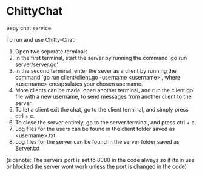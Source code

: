 # ChittyChat

eepy chat service.

To run and use Chitty-Chat:

1. Open two seperate terminals
2. In the first terminal, start the server by running the command 'go run server/server.go'
3. In the second terminal, enter the sever as a client by running the command 'go run client/client.go -username \<username\>', where \<username\> encapsulates your chosen username.
4. More clients can be made. open another terminal, and run the client.go file with a new username, to send messages from another client to the server.
5. To let a client exit the chat, go to the client terminal, and simply press ctrl + c.
6. To close the server entirely, go to the server terminal, and press ctrl + c.
7. Log files for the users can be found in the client folder saved as \<username\>.txt
8. Log files for the server can be found in the server folder saved as Server.txt

(sidenote: The servers port is set to 8080 in the code always so if its in use or blocked the server wont work unless the port is changed in the code)
